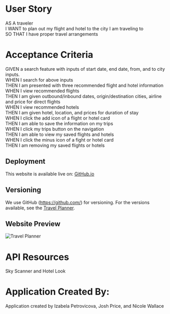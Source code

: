 # User Story 
AS A traveler</br>
I WANT to plan out my flight and hotel to the city I am traveling to</br>
SO THAT I have proper travel arrangements</br>

# Acceptance Criteria 
GIVEN a search feature with inputs of start date, end date, from, and to city inputs.</br>
WHEN I search for above inputs</br>
THEN I am presented with three recommended flight and hotel information </br>
WHEN I view recommended flights </br>
THEN I am given outbound/inbound dates, origin/destination cities, airline and price for direct flights</br>
WHEN I view recommended hotels</br> 
THEN I am given hotel, location, and prices for duration of stay</br> 
WHEN I click the add icon of a flight or hotel card</br> 
THEN I am able to save the information on my trips</br> 
WHEN I click my trips button on the navigation</br> 
THEN I am able to view my saved flights and hotels</br> 
WHEN I click the minus icon of a fight or hotel card</br> 
THEN I am removing my saved flights or hotels </br> 

## Deployment
This website is available live on: [GitHub.io](https://izabelacloud.github.io/Travel-Planner/)

## Versioning
We use GitHub (https://github.com/) for versioning. For the versions available, see the [Travel Planner](https://github.com/izabelacloud/Travel-Planner).

## Website Preview

![Travel Planner](TBD)

# API Resources
Sky Scanner and Hotel Look

# Application Created By: 
Application created by Izabela Petrovicova, Josh Price, and Nicole Wallace
